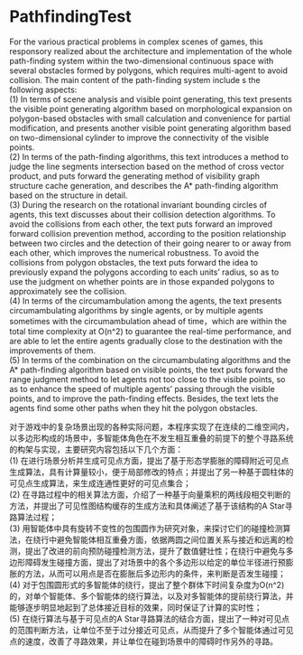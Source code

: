 # PathfindingTest
For the various practical problems in complex scenes of games, this responsory realized about the architecture and implementation of the whole path-finding system within the two-dimensional continuous space with several obstacles formed by polygons, which requires multi-agent to avoid collision. The main content of the path-finding system include s the following aspects:  
(1) In terms of scene analysis and visible point generating, this text presents the visible point generating algorithm based on morphological expansion on polygon-based obstacles with small calculation and convenience for partial modification, and presents another visible point generating algorithm based on two-dimensional cylinder to improve the connectivity of the visible points.  
(2) In terms of the path-finding algorithms, this text introduces a method to judge the line segments intersection based on the method of cross vector product, and puts forward the generating method of visibility graph structure cache generation, and describes the A* path-finding algorithm based on the structure in detail.  
(3) During the research on the rotational invariant bounding circles of agents, this text discusses about their collision detection algorithms. To avoid the collisions from each other, the text puts forward an improved forward collision prevention method, according to the position relationship between two circles and the detection of their going nearer to or away from each other, which improves the numerical robustness. To avoid the collisions from polygon obstacles, the text puts forward the idea to previously expand the polygons according to each units’ radius, so as to use the judgment on whether points are in those expanded polygons to approximately see the collision.  
(4) In terms of the circumambulation among the agents, the text presents circumambulating algorithms by single agents, or by multiple agents sometimes with the circumambulation ahead of time，which are within the total time complexity at O(n^2)  to guarantee the real-time performance, and are able to let the entire agents gradually close to the destination with the improvements of them.  
(5) In terms of  the combination on the circumambulating algorithms and the A* path-finding algorithm based on visible points, the text puts forward the range judgment method to let agents not too close to the visible points, so as to enhance the speed of multiple agents’ passing through the visible points, and to improve the path-finding effects. Besides, the text lets the agents find some other paths when they hit the polygon obstacles.  


对于游戏中的复杂场景出现的各种实际问题，本程序实现了在连续的二维空间内，以多边形构成的场景中，多智能体角色在不发生相互重叠的前提下的整个寻路系统的构架与实现，主要研究内容包括以下几个方面：  
(1) 在进行场景分析并生成可见点方面，提出了基于形态学膨胀的障碍附近可见点生成算法，具有计算量较小，便于局部修改的特点；并提出了另一种基于圆柱体的可见点生成算法，来生成连通性更好的可见点集合；  
(2) 在寻路过程中的相关算法方面，介绍了一种基于向量乘积的两线段相交判断的方法，并提出了可见性图结构缓存的生成方法和具体阐述了基于该结构的A Star寻路算法过程；  
(3) 用智能体中具有旋转不变性的包围圆作为研究对象，来探讨它们的碰撞检测算法，在绕行中避免智能体相互重叠方面，依据两圆之间位置关系与接近和远离的检测，提出了改进的前向预防碰撞检测方法，提升了数值健壮性；在绕行中避免与多边形障碍发生碰撞方面，提出了对场景中的各个多边形以给定的单位半径进行预膨胀的方法，从而可以用点是否在膨胀后多边形内的条件，来判断是否发生碰撞；  
(4) 对于包围圆形式的多智能体的绕行，提出了整个群体下时间复杂度为O(n^2)的，对单个智能体、多个智能体的绕行算法，以及对多智能体的提前绕行算法，并能够逐步明显地起到了总体接近目标的效果，同时保证了计算的实时性；  
(5) 在绕行算法与基于可见点的A Star寻路算法的结合方面，提出了一种对可见点的范围判断方法，让单位不至于过分接近可见点，从而提升了多个智能体通过可见点的速度，改善了寻路效果，并让单位在碰到场景中的障碍时作另外的寻路。  
